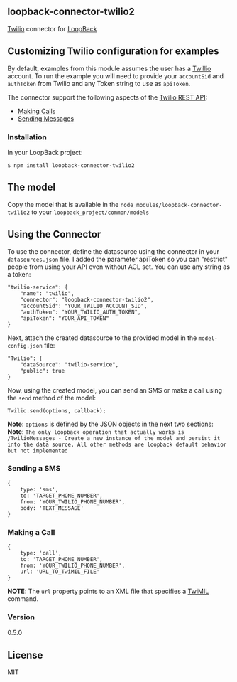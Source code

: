 ## loopback-connector-twilio2

[Twilio](http://www.twilio.com/) connector for [LoopBack](http://www.loopback.io)

## Customizing Twilio configuration for examples

By default, examples from this module assumes the user has a [Twillio](http://www.twilio.com) account.  To run the example you will need to provide your `accountSid` and `authToken` from Twilio and any Token string to use as `apiToken`.

The connector support the following aspects of the [Twilio REST API](http://www.twilio.com/docs/api/rest):
  - [Making Calls](http://www.twilio.com/docs/api/rest/making-calls)
  - [Sending Messages](http://www.twilio.com/docs/api/rest/sending-messages)

### Installation

In your LoopBack project:
    
    $ npm install loopback-connector-twilio2

## The model
Copy the model that is available in the `node_modules/loopback-connector-twilio2` to your `loopback_project/common/models`


## Using the Connector
To use the connector, define the datasource using the connector in your `datasources.json` file. I added the parameter apiToken so you can "restrict" people from using your API even without ACL set. You can use any string as a token:

    
    "twilio-service": {
        "name": "twilio",
        "connector": "loopback-connector-twilio2",
        "accountSid": "YOUR_TWILIO_ACCOUNT_SID",
        "authToken": "YOUR_TWILIO_AUTH_TOKEN",
        "apiToken": "YOUR_API_TOKEN"  
    }
  
Next, attach the created datasource to the provided model in the `model-config.json` file:

    "Twilio": {
        "dataSource": "twilio-service",
        "public": true
    }
    
Now, using the created model, you can send an SMS or make a call using the `send` method of the model:
    
    Twilio.send(options, callback);
    
**Note**: `options` is defined by the JSON objects in the next two sections:
**Note**: `The only loopback operation that actually works is /TwilioMessages - Create a new instance of the model and persist it into the data source. All other methods are loopback default behavior but not implemented`
### Sending a SMS
    {
        type: 'sms',
        to: 'TARGET_PHONE_NUMBER',
        from: 'YOUR_TWILIO_PHONE_NUMBER',
        body: 'TEXT_MESSAGE'
    }

### Making a Call
    {
        type: 'call',
        to: 'TARGET_PHONE_NUMBER',
        from: 'YOUR_TWILIO_PHONE_NUMBER',
        url: 'URL_TO_TwiMIL_FILE'
    }
        
**NOTE**: The `url` property points to an XML file that specifies a [TwiMIL](http://www.twilio.com/docs/api/twiml) command.

### Version
0.5.0

License
----

MIT